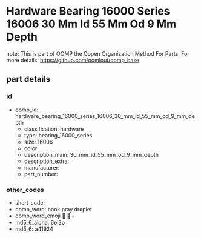 # Hardware Bearing 16000 Series 16006 30 Mm Id 55 Mm Od 9 Mm Depth  

note: This is part of OOMP the Oopen Organization Method For Parts. For more details: https://github.com/oomlout/oomp_base

##  part details





### id
* oomp_id: hardware_bearing_16000_series_16006_30_mm_id_55_mm_od_9_mm_depth
  * classification: hardware
  * type: bearing_16000_series
  * size: 16006
  * color: 
  * description_main: 30_mm_id_55_mm_od_9_mm_depth
  * description_extra: 
  * manufacturer: 
  * part_number: 

### other_codes
* short_code: 
* oomp_word: book pray droplet
* oomp_word_emoji :book: :pray: :droplet:
* md5_6_alpha: 6ei3o
* md5_6: a41924
